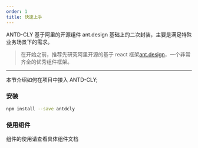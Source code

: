 ```yaml
---
order: 1
title: 快速上手
---
```


ANTD-CLY 基于阿里的开源组件 ant.design 基础上的二次封装，主要是满足特殊业务场景下的需求。

> 在开始之前，推荐先研究阿里开源的基于 react 框架[ant.design](https://ant.design)，一个非常齐全的优秀组件框架。

---

本节介绍如何在项目中接入 ANTD-CLY;

### 安装

```bash
npm install --save antdcly
```

### 使用组件

组件的使用请查看具体组件文档
